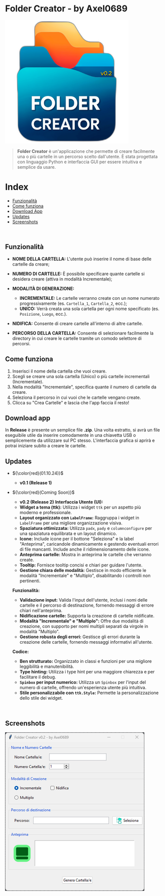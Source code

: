 # Folder Creator - by Axel0689

<p align="left">
  <img src="https://github.com/Axel0689/folder_creator/blob/main/imgs/logo_v02.png", width="400" height="400">
</p>

> **Folder Creator** è un'applicazione che permette di creare facilmente una o più cartelle in un percorso scelto dall'utente. È stata progettata con linguaggio Python e interfaccia GUI per essere intuitiva e semplice da usare.

# Index

- [Funzionalità](#funzionalità)
- [Come funziona](#come-funziona)
- [Download App](#download-app)
- [Updates](#updates)
- [Screenshots](#screenshots)

&nbsp;

## Funzionalità

- **NOME DELLA CARTELLA:** L'utente può inserire il nome di base delle cartelle da creare;

- **NUMERO DI CARTELLE:** È possibile specificare quante cartelle si desidera creare (attiva in modalità Incrementale);

- **MODALITÀ DI GENERAZIONE:**
  - **INCREMENTALE:** Le cartelle verranno create con un nome numerato progressivamente (es. `Cartella_1`, `Cartella_2`, ecc.);
  - **UNICO:** Verrà creata una sola cartella per ogni nome specificato (es. `Posizione`, `Luogo`, ecc.).

- **NIDIFICA:** Consente di creare cartelle all'interno di altre cartelle.

- **PERCORSO DELLA CARTELLA:** Consente di selezionare facilmente la directory in cui creare le cartelle tramite un comodo selettore di percorsi.

## Come funziona

1. Inserisci il nome della cartella che vuoi creare.
2. Scegli se creare una sola cartella (Unico) o più cartelle incrementali (Incrementale).
3. Nella modalità "Incrementale", specifica quante il numero di cartelle da creare.
4. Seleziona il percorso in cui vuoi che le cartelle vengano create.
5. Clicca su "Crea Cartelle" e lascia che l'app faccia il resto!

## Download app

In **Release** è presente un semplice file **.zip**. Una volta estratto, si avrà un file eseguibile utile da inserire comodamente in una chiavetta USB o semplicemente da utilizzare sul PC stesso.
L'interfaccia grafica si aprirà e potrai iniziare subito a creare le cartelle.

## Updates

- ${\color{red}(01.10.24)}$
  - **v0.1 (Release 1)**

- ${\color{red}(Coming Soon)}$
  - **v0.2 (Release 2)**
  **Interfaccia Utente (UI):**

  * **Widget a tema (ttk):** Utilizza i widget `ttk` per un aspetto più moderno e professionale.
  * **Layout organizzato con `LabelFrame`:** Raggruppa i widget in `LabelFrame` per una migliore organizzazione visiva.
  * **Spaziatura ottimizzata:** Utilizza `padx`, `pady` e `columnconfigure` per una spaziatura equilibrata e un layout dinamico.
  * **Icone:** Include icone per il bottone "Seleziona" e la label "Anteprima", caricandole dinamicamente e gestendo eventuali errori di file mancanti.  Include anche il ridimensionamento delle icone.
  * **Anteprima cartelle:** Mostra in anteprima le cartelle che verranno create.
  * **Tooltip:** Fornisce tooltip concisi e chiari per guidare l'utente.
  * **Gestione chiara delle modalità:** Gestisce in modo efficiente le modalità "Incrementale" e "Multiplo", disabilitando i controlli non pertinenti.

  **Funzionalità:**

  * **Validazione input:**  Valida l'input dell'utente, inclusi i nomi delle cartelle e il percorso di destinazione, fornendo messaggi di errore chiari nell'anteprima.
  * **Nidificazione cartelle:** Supporta la creazione di cartelle nidificate.
  * **Modalità "Incrementale" e "Multiplo":** Offre due modalità di creazione, con supporto per nomi multipli separati da virgole in modalità "Multiplo".
  * **Gestione robusta degli errori:** Gestisce gli errori durante la creazione delle cartelle, fornendo messaggi informativi all'utente.

  **Codice:**

  * **Ben strutturato:**  Organizzato in classi e funzioni per una migliore leggibilità e manutenibilità.
  * **Type hinting:** Utilizza i type hint per una maggiore chiarezza e per facilitare il debug.
  * **`Spinbox` per input numerico:** Utilizza un `Spinbox` per l'input del numero di cartelle, offrendo un'esperienza utente più intuitiva.
  * **Stile personalizzabile con `ttk.Style`:**  Permette la personalizzazione dello stile dei widget.


&nbsp;

## Screenshots

<p align="left">
  <img src="https://github.com/Axel0689/folder_creator/blob/main/screenshots/screenshot_v02.png">
</p>

